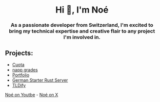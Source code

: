 <h1 align="center">Hi 👋, I'm Noé</h1>
<h3 align="center">As a passionate developer from Switzerland, I'm excited to bring my technical expertise and creative flair to any project I'm involved in.</h3>

## Projects:
 - [Cuota](https://cuota.noekrebs.ch)
 - [napp grades](https://napp.noekrebs.ch)
 - [Portfolio](https://noekrebs.ch)
 - [German Starter Rust Server](https://german-starter-website.vercel.app)
 - [TLDify](https://tldify.noekrebs.ch)

[Noé on Youtbe](https://www.youtube.com/@noekrebs) - [Noé on X](https://x.com/noekrebs)
